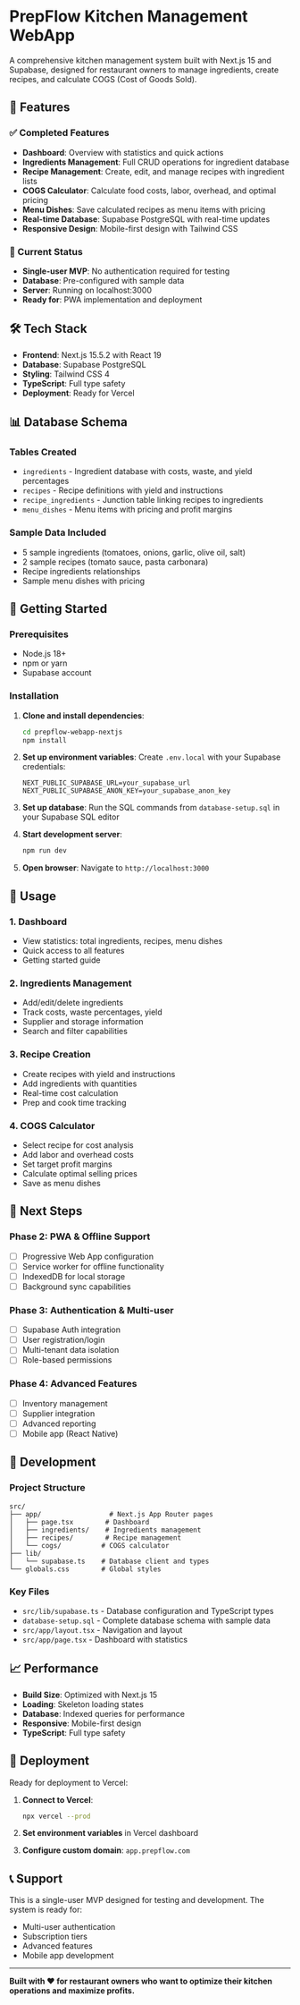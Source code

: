 # PrepFlow Kitchen Management WebApp

A comprehensive kitchen management system built with Next.js 15 and Supabase, designed for restaurant owners to manage ingredients, create recipes, and calculate COGS (Cost of Goods Sold).

## 🚀 Features

### ✅ Completed Features

- **Dashboard**: Overview with statistics and quick actions
- **Ingredients Management**: Full CRUD operations for ingredient database
- **Recipe Management**: Create, edit, and manage recipes with ingredient lists
- **COGS Calculator**: Calculate food costs, labor, overhead, and optimal pricing
- **Menu Dishes**: Save calculated recipes as menu items with pricing
- **Real-time Database**: Supabase PostgreSQL with real-time updates
- **Responsive Design**: Mobile-first design with Tailwind CSS

### 🔄 Current Status

- **Single-user MVP**: No authentication required for testing
- **Database**: Pre-configured with sample data
- **Server**: Running on localhost:3000
- **Ready for**: PWA implementation and deployment

## 🛠️ Tech Stack

- **Frontend**: Next.js 15.5.2 with React 19
- **Database**: Supabase PostgreSQL
- **Styling**: Tailwind CSS 4
- **TypeScript**: Full type safety
- **Deployment**: Ready for Vercel

## 📊 Database Schema

### Tables Created

- `ingredients` - Ingredient database with costs, waste, and yield percentages
- `recipes` - Recipe definitions with yield and instructions
- `recipe_ingredients` - Junction table linking recipes to ingredients
- `menu_dishes` - Menu items with pricing and profit margins

### Sample Data Included

- 5 sample ingredients (tomatoes, onions, garlic, olive oil, salt)
- 2 sample recipes (tomato sauce, pasta carbonara)
- Recipe ingredients relationships
- Sample menu dishes with pricing

## 🚀 Getting Started

### Prerequisites

- Node.js 18+
- npm or yarn
- Supabase account

### Installation

1. **Clone and install dependencies**:

   ```bash
   cd prepflow-webapp-nextjs
   npm install
   ```

2. **Set up environment variables**:
   Create `.env.local` with your Supabase credentials:

   ```env
   NEXT_PUBLIC_SUPABASE_URL=your_supabase_url
   NEXT_PUBLIC_SUPABASE_ANON_KEY=your_supabase_anon_key
   ```

3. **Set up database**:
   Run the SQL commands from `database-setup.sql` in your Supabase SQL editor

4. **Start development server**:

   ```bash
   npm run dev
   ```

5. **Open browser**:
   Navigate to `http://localhost:3000`

## 📱 Usage

### 1. Dashboard

- View statistics: total ingredients, recipes, menu dishes
- Quick access to all features
- Getting started guide

### 2. Ingredients Management

- Add/edit/delete ingredients
- Track costs, waste percentages, yield
- Supplier and storage information
- Search and filter capabilities

### 3. Recipe Creation

- Create recipes with yield and instructions
- Add ingredients with quantities
- Real-time cost calculation
- Prep and cook time tracking

### 4. COGS Calculator

- Select recipe for cost analysis
- Add labor and overhead costs
- Set target profit margins
- Calculate optimal selling prices
- Save as menu dishes

## 🎯 Next Steps

### Phase 2: PWA & Offline Support

- [ ] Progressive Web App configuration
- [ ] Service worker for offline functionality
- [ ] IndexedDB for local storage
- [ ] Background sync capabilities

### Phase 3: Authentication & Multi-user

- [ ] Supabase Auth integration
- [ ] User registration/login
- [ ] Multi-tenant data isolation
- [ ] Role-based permissions

### Phase 4: Advanced Features

- [ ] Inventory management
- [ ] Supplier integration
- [ ] Advanced reporting
- [ ] Mobile app (React Native)

## 🔧 Development

### Project Structure

```
src/
├── app/                 # Next.js App Router pages
│   ├── page.tsx        # Dashboard
│   ├── ingredients/    # Ingredients management
│   ├── recipes/        # Recipe management
│   └── cogs/          # COGS calculator
├── lib/
│   └── supabase.ts    # Database client and types
└── globals.css        # Global styles
```

### Key Files

- `src/lib/supabase.ts` - Database configuration and TypeScript types
- `database-setup.sql` - Complete database schema with sample data
- `src/app/layout.tsx` - Navigation and layout
- `src/app/page.tsx` - Dashboard with statistics

## 📈 Performance

- **Build Size**: Optimized with Next.js 15
- **Loading**: Skeleton loading states
- **Database**: Indexed queries for performance
- **Responsive**: Mobile-first design
- **TypeScript**: Full type safety

## 🚀 Deployment

Ready for deployment to Vercel:

1. **Connect to Vercel**:

   ```bash
   npx vercel --prod
   ```

2. **Set environment variables** in Vercel dashboard

3. **Configure custom domain**: `app.prepflow.com`

## 📞 Support

This is a single-user MVP designed for testing and development. The system is ready for:

- Multi-user authentication
- Subscription tiers
- Advanced features
- Mobile app development

---

**Built with ❤️ for restaurant owners who want to optimize their kitchen operations and maximize profits.**

